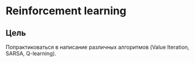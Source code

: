 # Reinforcement learning
## Цель    
Попрактиковаться в написание различных алгоритмов (Value Iteration, SARSA, Q-learning).
